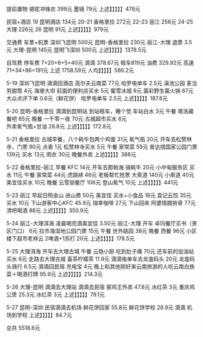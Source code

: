 





提前置物
骆驼冲锋衣 399元
墨镜 79元
上述】】】】】478元

民宿+酒店
19 昆明酒店 134元
20-21 香格里拉 272元
22-23 丽江 256元
24-25 大理 226元
26 昆明 91元
上述】】】】】979元


交通费
车票+机票
深圳飞昆明 500元
昆明-香格里拉 230元
丽江-大理 退票 3.5元
大理-昆明 145元
昆明飞深圳 500元
上述】】】】】1378.5元

自驾费
停车费 7+20+8+5=40元
滴滴 378.67元
租车819元
油费 329.92元
高速 71+34+86=191元
上述 1758.59元
人均】】】】】586.2元

5-19 深圳飞昆明 
滴滴回酒店
高尔夫云南菜 77元
哈罗电单车 2.5元
滇池公园 麦当劳甜筒 4元
海埂大坝 前面的便利店买水 5元
蜜雪冰城 9元
菌彩野生菌火锅 87元
大众点评下单 0.6元（鲜花饼）
哈罗电单车 2.5元 
上述】】】】】187.6元


5-20 昆明-香格里拉
滴滴到昆明站
到站租车，睡个觉
车站白水 3元
午餐 塔洛藏餐吧 65元
晚餐 一千零一夜 70元
古城超市买水 6元  
外卖氧气瓶+甘油 28.8元
上述】】】】】172.8元

5-21 香格里拉
古城早餐，八个耗牛包两个鸡蛋 31元
氧气瓶 20元
开车去松赞林寺，门票 90元
点香 1元
松赞林寺买水 5元
午餐 家常菜 59元
普达措国家公园门票 139元
买水 13元
雨衣 30元
晚餐外卖 
上述】】】】】388元

5-22 香格里拉-丽江
早餐 KFC 14元
开车去那帕海 骑耗牛 20元
小中甸服务区 买水 11元
午餐 家常菜 44元
虎跳峡 46元
老板帮忙抢票 大索道 140元
小索道 40元
美宜佳买水 10元
晚餐 云雪丽餐厅 106元
登山氧气 10元
上述】】】】】441元

5-23 丽江
早起日照金山
进山费 50元
美宜佳 买水+小食品 18元
袁记云饺 35元
买水 10元
下山游客中心KFC 45.9元
瑞幸咖啡 27元
下山回来
阿婆情腊排骨 77元
清吧喝酒 88元
上述】】】】】350.9元

5-24 丽江-大理洱海
凌晨喝完酒美宜佳 3.50元
丽江-大理 开车
卓玛餐厅买书（景区门口） 6元
拉市海湿地公园门票 15元
午餐 世外姚园 38元
晚餐 西餐 96元
小区楼下超市老祥云 2啤酒+1苏打 20元
上述】】】】】178.5元

5-25 大理洱海
开车去大理古城
午餐 云隐小厨 吃到肚子痛 70元
还车前的加油站买水 6元
走路去大理古城
喜茶柠檬茶 11.9元
滴滴电单车去龙龛码头 20元
龙龛码头骑行 6.5元
滴滴回民宿
充电宝 4元
晚上和其他刚好来云南旅游的人吃云南白族菜＋喝酒打牌 95.9元
上述】】】】】214.3元

5-26 大理-昆明
滴滴去大理站
滴滴去民宿
窑鸡王外卖 47.8元
冰红茶 3元
重庆鸡公煲 25.3元
冰红茶 3元
上述】】】】】79.1元

5-27 昆明-深圳
民宿滴滴去机场
鲜花饼回家 55.8元
鲜花饼学校 28.9元
滴滴 机场到学校
上述】】】】】84.7元

总共 5518.6元